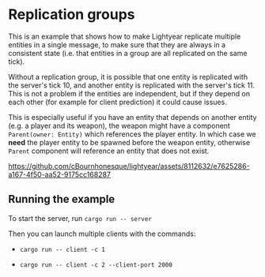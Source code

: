 # Replication groups

This is an example that shows how to make Lightyear replicate multiple entities in a single message,
to make sure that they are always in a consistent state (i.e. that entities in a group are all replicated on the same tick).

Without a replication group, it is possible that one entity is replicated with the server's tick 10, and another entity
is replicated with the server's tick 11. This is not a problem if the entities are independent, but if they depend on each other (for example
for client prediction) it could cause issues.

This is especially useful if you have an entity that depends on another entity (e.g. a player and its weapon),
the weapon might have a component `Parent(owner: Entity)` which references the player entity.
In which case we **need** the player entity to be spawned before the weapon entity, otherwise `Parent` component
will reference an entity that does not exist.


https://github.com/cBournhonesque/lightyear/assets/8112632/e7625286-a167-4f50-aa52-9175cc168287



## Running the example

To start the server, run `cargo run -- server`

Then you can launch multiple clients with the commands:

- `cargo run -- client -c 1`

- `cargo run -- client -c 2 --client-port 2000`
